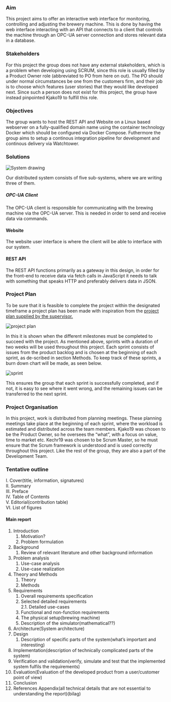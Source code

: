 ### Aim
This project aims to offer an interactive web interface for monitoring, 
controlling and adjusting the brewery machine. This is done by having the web
interface interacting with an API that connects to a client that controls the
machine through an OPC-UA server connection and stores relevant data in a 
database.

### Stakeholders
For this project the group does not have any external stakeholders, which is a
problem when developing using SCRUM, since this role is usually filled by a
Product Owner role (abbreviated to PO from here on out). The PO should under
normal circumstances be one from the customers firm, and their job is to choose
which features (user stories) that they would like developed next. Since such a
person does not exist for this project, the group have instead pinpointed
Kjako19 to fulfill this role.


### Objectives
The group wants to host the REST API and Website on a Linux based webserver on
a fully-qualified domain name using the container technology Docker which should
be configured via Docker Compose. Futhermore the group aims to setup a
continous integration pipeline for development and continous delivery via 
Watchtower.


### Solutions
![System drawing](images/system_drawing.png)

Our distributed system consists of five sub-systems, where we are writing three
of them.


##### OPC-UA Client
The OPC-UA client is responsible for communicating with the brewing machine via
the OPC-UA server. This is needed in order to send and receive data via
commands.

#### Website
The website user interface is where the client will be able to interface with
our system.

#### REST API
The REST API functions primarily as a gateway in this design, in order for the
front-end to receive data via fetch calls in JavaScript it needs to talk with
something that speaks HTTP and preferably delivers data in JSON.

### Project Plan
To be sure that it is feasible to complete the project within the designated
timeframe a project plan has been made with inspiration from the
[project plan supplied by the supervisor.](https://docs.google.com/spreadsheets/d/1mZXxgDiwWwWpSyaQmMcafTjvXa2lQriszwTyt-Pf5BA/edit#gid=0)

![project plan](images/roadmap.png)

In this it is shown when the different milestones must be completed to succeed
with the project. As mentioned above, sprints with a duration of two weeks will
be used throughout this project. Each sprint consists of issues from the product
backlog and is chosen at the beginning of each sprint, as de-scribed in section
Methods. To keep track of these sprints, a burn down chart will be made, as seen
below.

![sprint](images/sprint.png)

This ensures the group that each sprint is successfully completed, and if not,
it is easy to see where it went wrong, and the remaining issues can be
transferred to the next sprint.

### Project Organisation

In this project, work is distributed from planning meetings. These planning
meetings take place at the beginning of each sprint, where the workload is
estimated and distributed across the team members. Kjako19 was chosen to be the
Product Owner, so he oversees the “what”, with a focus on value, time to market
etc. Kechr19 was chosen to be Scrum Master, so he must ensure that the Scrum
framework is understood and is used correctly throughout this project. Like the
rest of the group, they are also a part of the Development Team.

### Tentative outline
I. Cover(title, information, signatures)  
II. Summary  
III. Preface  
IV. Table of Contents  
V. Editorial(contribution table)  
VI. List of figures  

#### Main report

1. Introduction  
    1. Motivation?  
    1. Problem formulation  
2. Background  
    1. Review of relevant literature and other background information
3. Problem analysis  
    1. Use-case analysis  
    2. Use-case realization  
4. Theory and Methods  
    1. Theory  
    2. Methods  
5. Requirements  
    1. Overall requirements specification  
    2. Selected detailed requirements  
    2.1. Detailed use-cases  
    3. Functional and non-function requirements
    4. The physical setup(brewing machine)
    5. Description of the simulator(mathematical??)
6. Architecture(System architecture)
7. Design
    1. Description of specific parts of the system(what’s important and interesting)
8. Implementation(description of technically complicated parts of the system)
9. Verification and validation(verify, simulate and test that the implemented system fulfils the requirements)
10. Evaluation(Evaluation of the developed product from a user/customer point of view)
11. Conclusion
12. References
Appendix(all technical details that are not essential to understanding the report)(bilag)
